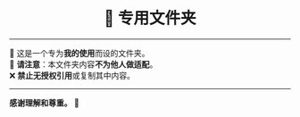 <div align="center">

# 🚫 专用文件夹

</div>

---

🔐 这是一个专为**我的使用**而设的文件夹。  
🚫 **请注意**：本文件夹内容**不为他人做适配**。  
❌ **禁止无授权引用**或复制其中内容。

---

**感谢理解和尊重。** 🙏


